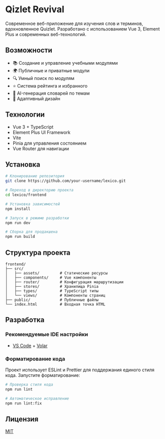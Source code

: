 # Qizlet Revival

Современное веб-приложение для изучения слов и терминов, вдохновленное Quizlet. Разработано с использованием Vue 3, Element Plus и современных веб-технологий.

## Возможности

- 📚 Создание и управление учебными модулями
- 🌍 Публичные и приватные модули
- 🔍 Умный поиск по модулям
- ⭐ Система рейтинга и избранного
- 🤖 AI-генерация словарей по темам
- 📱 Адаптивный дизайн

## Технологии

- Vue 3 + TypeScript
- Element Plus UI Framework
- Vite
- Pinia для управления состоянием
- Vue Router для навигации

## Установка

```bash
# Клонирование репозитория
git clone https://github.com/your-username/lexico.git

# Переход в директорию проекта
cd lexico/frontend

# Установка зависимостей
npm install

# Запуск в режиме разработки
npm run dev

# Сборка для продакшена
npm run build
```

## Структура проекта

```
frontend/
├── src/
│   ├── assets/         # Статические ресурсы
│   ├── components/     # Vue компоненты
│   ├── router/         # Конфигурация маршрутизации
│   ├── stores/         # Хранилища Pinia
│   ├── types/          # TypeScript типы
│   └── views/          # Компоненты страниц
├── public/             # Публичные файлы
└── index.html          # Входная точка HTML
```

## Разработка

### Рекомендуемые IDE настройки

- [VS Code](https://code.visualstudio.com/) + [Volar](https://marketplace.visualstudio.com/items?itemName=Vue.volar)

### Форматирование кода

Проект использует ESLint и Prettier для поддержания единого стиля кода. Запустите форматирование:

```bash
# Проверка стиля кода
npm run lint

# Автоматическое исправление
npm run lint:fix
```

## Лицензия

[MIT](LICENSE) 
